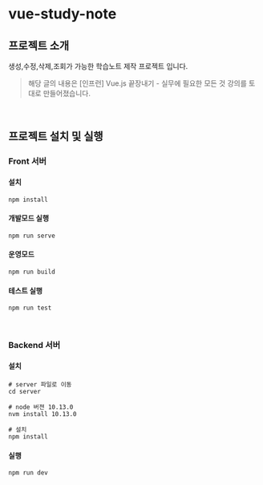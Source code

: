 # vue-study-note

## 프로젝트 소개
생성,수정,삭제,조회가 가능한 학습노트 제작 프로젝트 입니다.

> 해당 글의 내용은 [인프런] Vue.js 끝장내기 - 실무에 필요한 모든 것 강의를 토대로 만들어졌습니다.

<br />

## 프로젝트 설치 및 실행

### Front 서버

#### 설치
```
npm install
```

#### 개발모드 실행
```
npm run serve
```

#### 운영모드
```
npm run build
```

#### 테스트 실행 
```
npm run test
```

<br />

### Backend 서버

#### 설치
```
# server 파일로 이동
cd server

# node 버젼 10.13.0
nvm install 10.13.0

# 설치
npm install
```

#### 실행
```
npm run dev
```
